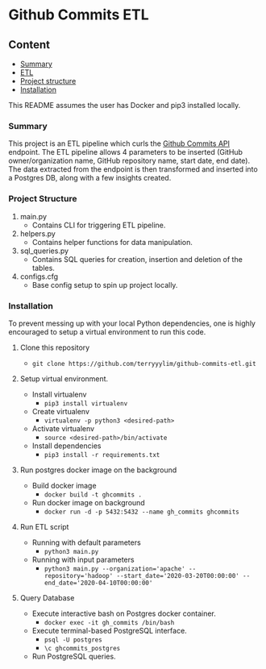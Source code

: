 # Github Commits ETL

## Content
* [Summary](#Summary)
* [ETL](#ETL)
* [Project structure](#Project-structure)
* [Installation](#Installation)

This README assumes the user has Docker and pip3 installed locally.

### Summary
This project is an ETL pipeline which curls the [Github Commits API](https://developer.github.com/v3/repos/commits/#list-commits-on-a-repository) endpoint. The ETL pipeline allows 4 parameters to be inserted (GitHub owner/organization name, GitHub repository name, start date, end date). The data extracted from the endpoint is then transformed and inserted into a Postgres DB, along with a few insights created.

### Project Structure
1. main.py
    * Contains CLI for triggering ETL pipeline.
2. helpers.py
    * Contains helper functions for data manipulation.
3. sql_queries.py
    * Contains SQL queries for creation, insertion and deletion of the tables.
4. configs.cfg
    * Base config setup to spin up project locally.

### Installation
To prevent messing up with your local Python dependencies, one is highly encouraged to setup a virtual environment to run this code.
1. Clone this repository
    - ```git clone https://github.com/terryyylim/github-commits-etl.git```

2. Setup virtual environment.
    - Install virtualenv
        - ```pip3 install virtualenv```
    - Create virtualenv
        - ```virtualenv -p python3 <desired-path>```
    - Activate virtualenv
        - ```source <desired-path>/bin/activate```
    - Install dependencies
        - ```pip3 install -r requirements.txt```

3. Run postgres docker image on the background
    - Build docker image
        - ```docker build -t ghcommits .```
    - Run docker image on background
        - ```docker run -d -p 5432:5432 --name gh_commits ghcommits```

4. Run ETL script
    - Running with default parameters
        - ```python3 main.py```
    - Running with input parameters
        - ```python3 main.py --organization='apache' --repository='hadoop' --start_date='2020-03-20T00:00:00' --end_date='2020-04-10T00:00:00'```

5. Query Database
    - Execute interactive bash on Postgres docker container.
        - ```docker exec -it gh_commits /bin/bash```
    - Execute terminal-based PostgreSQL interface.
        - ```psql -U postgres```
        - ```\c ghcommits_postgres```
    - Run PostgreSQL queries.